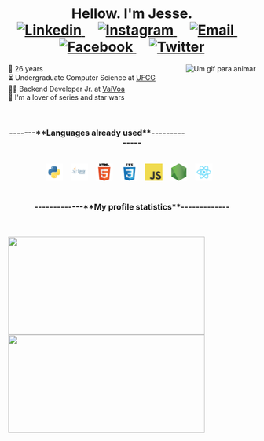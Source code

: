 <div align="center">
  <h1>
    Hellow. I'm Jesse.
    <!-- <img
      alt="Olá!"
      src="https://media.giphy.com/media/f5qNV3rAAooViWSWQ7/giphy.gif"
      width="45px"
    /> -->
    <br />
    <a target="_blank" href="https://www.linkedin.com/in/jessemonteiro/">
      <img
        alt="Linkedin"
        width="22px"
        src="https://raw.githubusercontent.com/HigorSnt/HigorSnt/1b6fab456bd620dc4ca1de9632218c54d967626d/.github/linkedin.svg"
      /> </a
    >&nbsp;&nbsp;&nbsp;
    <a target="_blank" href="https://www.instagram.com/jessemonteirojp/">
      <img
        alt="Instagram"
        width="22px"
        src="https://raw.githubusercontent.com/HigorSnt/HigorSnt/1b6fab456bd620dc4ca1de9632218c54d967626d/.github/instagram.svg"
      /> </a
    >&nbsp;&nbsp;&nbsp;
    <a target="_blank" href="mailto:jesse.ferreira@ccc.ufcg.edu.br">
      <img
        alt="Email"
        width="22px"
        src="https://raw.githubusercontent.com/HigorSnt/HigorSnt/1b6fab456bd620dc4ca1de9632218c54d967626d/.github/gmail.svg"
      /> </a
    >&nbsp;&nbsp;&nbsp;
    <a target="_blank" href="https://fb.com/jessemonteirojp">
      <img
        alt="Facebook"
        width="22px"
        src="https://raw.githubusercontent.com/HigorSnt/HigorSnt/1b6fab456bd620dc4ca1de9632218c54d967626d/.github/facebook.svg"
      /> </a
    >&nbsp;&nbsp;&nbsp;
    <a target="_blank" href="https://twitter.com/jessemonteiro">
      <img
        alt="Twitter"
        width="22px"
        src="https://raw.githubusercontent.com/HigorSnt/HigorSnt/1b6fab456bd620dc4ca1de9632218c54d967626d/.github/twitter.svg"
      />
    </a>
  </h1>
</div>

<img
  align="right"
  alt="Um gif para animar"
  src="https://media0.giphy.com/media/3owzWkGtQ3us1pV0qc/giphy.gif"
  height="140px"
/>

🎂 26 years<br> 
⏳  Undergraduate Computer Science at [UFCG](https://portal.ufcg.edu.br/) <br>
👨‍💻 Backend Developer Jr. at [VaiVoa](https://www.vaivoa.com)<br>
🍿 I'm a lover of series and star wars <br>


<br />
<div align="center">
  <h3> -------**Languages already used**-------------- </h3>  <br>
  <img
    height="35"
    src="https://raw.githubusercontent.com/github/explore/80688e429a7d4ef2fca1e82350fe8e3517d3494d/topics/python/python.png"
  />&nbsp;&nbsp;&nbsp;
  <img
    height="35"
    src="https://raw.githubusercontent.com/github/explore/80688e429a7d4ef2fca1e82350fe8e3517d3494d/topics/java/java.png"
  />&nbsp;&nbsp;&nbsp;
  <img
    height="35"
    src="https://raw.githubusercontent.com/github/explore/80688e429a7d4ef2fca1e82350fe8e3517d3494d/topics/html/html.png"
  />&nbsp;&nbsp;&nbsp;
  <img
    height="35"
    src="https://raw.githubusercontent.com/github/explore/80688e429a7d4ef2fca1e82350fe8e3517d3494d/topics/css/css.png"
  />&nbsp;&nbsp;&nbsp;
  <img
    height="35"
    src="https://raw.githubusercontent.com/github/explore/80688e429a7d4ef2fca1e82350fe8e3517d3494d/topics/javascript/javascript.png"
  />&nbsp;&nbsp;&nbsp;
  <img
    height="35"
    src="https://raw.githubusercontent.com/github/explore/80688e429a7d4ef2fca1e82350fe8e3517d3494d/topics/nodejs/nodejs.png"
  />&nbsp;&nbsp;&nbsp;
  <img
    height="35"
    src="https://raw.githubusercontent.com/github/explore/80688e429a7d4ef2fca1e82350fe8e3517d3494d/topics/react/react.png"
  />&nbsp;&nbsp;&nbsp;
  <br>
  <br>

  <h3>-------------**My profile statistics**------------- </h3>
  
  <br>
  <br>
  <img
  align="left"
  src="https://github-readme-stats.vercel.app/api?username=jessemonteiro&show_icons=true&theme=dark"
  width="400px"
  height="200px"
/>
<img
  align="left"
  src="https://github-readme-stats.vercel.app/api/top-langs/?username=jessemonteiro&layout=compact&theme=dark"
  width="400px"
  height="200px"
/>
</div>


<br />


